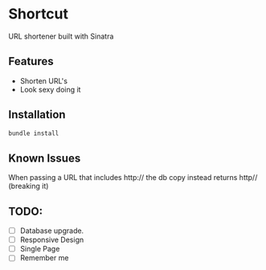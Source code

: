 # Shortcut
URL shortener built with Sinatra

## Features
* Shorten URL's
* Look sexy doing it


## Installation

```ruby
bundle install
```

## Known Issues
When passing a URL that includes http:// the db copy instead returns http// (breaking it)

## TODO:
* [ ] Database upgrade.
* [ ] Responsive Design
* [ ] Single Page
* [ ] Remember me
